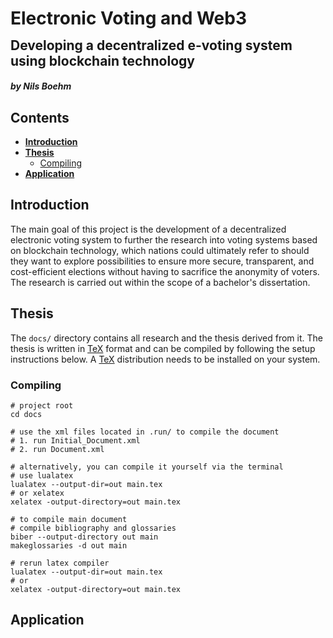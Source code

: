 <html lang="eng">
<div>
    <h1 style="line-height: 2px">Electronic Voting and Web3</h1>
    <h2>Developing a decentralized e-voting system using blockchain technology</h2>
    <h5>by Nils Boehm</h5>
</div>
</html>

## Contents

- **[Introduction](#introduction)**
- **[Thesis](#thesis)**
  - [Compiling](#compiling)
- **[Application](#application)**

## Introduction

The main goal of this project is the development of a decentralized electronic voting system to
further the research into voting systems based on blockchain technology, which nations could ultimately refer to should they
want to explore possibilities to ensure more secure, transparent, and cost-efficient elections without having to sacrifice the anonymity of voters.
The research is carried out within the scope of a bachelor's dissertation.

## Thesis

The `docs/` directory contains all research and the thesis derived from it. The thesis is written in
[TeX](https://tug.org/begin.html) format and can be compiled by following the setup instructions below.
A [TeX](https://tug.org/begin.html) distribution needs to be installed on your system.

### Compiling

```shell
# project root
cd docs

# use the xml files located in .run/ to compile the document
# 1. run Initial_Document.xml
# 2. run Document.xml

# alternatively, you can compile it yourself via the terminal
# use lualatex
lualatex --output-dir=out main.tex
# or xelatex
xelatex -output-directory=out main.tex

# to compile main document
# compile bibliography and glossaries
biber --output-directory out main
makeglossaries -d out main

# rerun latex compiler
lualatex --output-dir=out main.tex
# or
xelatex -output-directory=out main.tex
```

## Application
